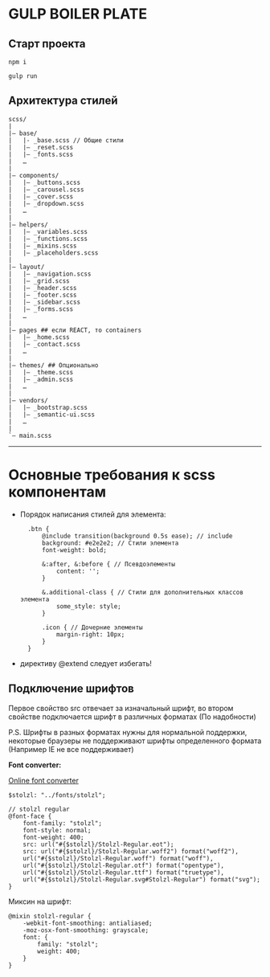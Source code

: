 # GULP BOILER PLATE

## Старт проекта

    npm i

	gulp run

## Архитектура стилей

    scss/
    |
    |– base/
    |   |- _base.scss // Общие стили
    |   |– _reset.scss
    |   |– _fonts.scss
    |   …
    |
    |– components/
    |   |– _buttons.scss
    |   |– _carousel.scss
    |   |– _cover.scss
    |   |– _dropdown.scss
    |   …
    |
    |– helpers/
    |   |– _variables.scss
    |   |– _functions.scss
    |   |– _mixins.scss
    |   |– _placeholders.scss
    |
    |– layout/
    |   |– _navigation.scss
    |   |– _grid.scss
    |   |– _header.scss
    |   |– _footer.scss
    |   |– _sidebar.scss
    |   |– _forms.scss
    |   …
    |
    |– pages ## если REACT, то containers
    |   |– _home.scss
    |   |– _contact.scss
    |   …
    |
    |– themes/ ## Опционально
    |   |– _theme.scss
    |   |– _admin.scss
    |   …
    |
    |– vendors/
    |   |– _bootstrap.scss
    |   |– _semantic-ui.scss
    |   …
    |
    `– main.scss

---

# Основные требования к scss компонентам


- Порядок написания стилей для элемента:

		.btn {
			@include transition(background 0.5s ease); // include
			background: #e2e2e2; // Стили элемента
			font-weight: bold;

			&:after, &:before { // Псевдоэлементы  
				content: '';
			}

			&.additional-class { // Стили для дополнительных классов элемента
				some_style: style;
			}

			.icon { // Дочерние элементы
				margin-right: 10px;
			}
		}

- директиву @extend следует избегать!

## Подключение шрифтов

Первое свойство src отвечает за изначальный шрифт, во втором свойстве подключается шрифт в различных форматах (По надобности)

P.S. Шрифты в разных форматах нужны для нормальной поддержки, некоторые браузеры не поддерживают шрифты определенного формата (Например IE не все поддерживает)

**Font converter:** 

[Online font converter](https://onlinefontconverter.com/)

    $stolzl: "../fonts/stolzl";
    
    // stolzl regular
    @font-face {
    	font-family: "stolzl";
    	font-style: normal;
    	font-weight: 400;
    	src: url("#{$stolzl}/Stolzl-Regular.eot");
    	src: url("#{$stolzl}/Stolzl-Regular.woff2") format("woff2"),
    	url("#{$stolzl}/Stolzl-Regular.woff") format("woff"),
    	url("#{$stolzl}/Stolzl-Regular.otf") format("opentype"),
    	url("#{$stolzl}/Stolzl-Regular.ttf") format("truetype"),
    	url("#{$stolzl}/Stolzl-Regular.svg#Stolzl-Regular") format("svg");
    }

Миксин на шрифт:

    @mixin stolzl-regular {
    	-webkit-font-smoothing: antialiased;
    	-moz-osx-font-smoothing: grayscale;
    	font: {
    		family: "stolzl";
    		weight: 400;
    	}
    }
